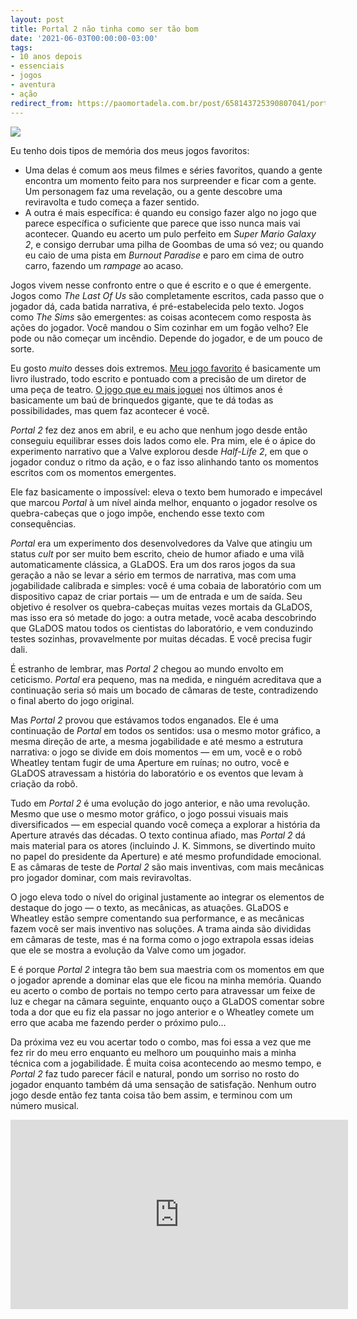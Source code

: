 ```yaml
---
layout: post
title: Portal 2 não tinha como ser tão bom
date: '2021-06-03T00:00:00-03:00'
tags:
- 10 anos depois
- essenciais
- jogos
- aventura
- ação
redirect_from: https://paomortadela.com.br/post/658143725390807041/portal-2-n%C3%A3o-tinha-como-ser-t%C3%A3o-bom
---
```

![](https://64.media.tumblr.com/e8abb82a17aa8b6fbb852467b538a7d7/154feb6762387f37-1c/s540x810/bd757f049e2ea45226e9dc8f9e49f9f24652a345.png)

Eu tenho dois tipos de memória dos meus jogos favoritos:

- Uma delas é comum aos meus filmes e séries favoritos, quando a gente encontra um momento feito para nos surpreender e ficar com a gente. Um personagem faz uma revelação, ou a gente descobre uma reviravolta e tudo começa a fazer sentido.
- A outra é mais específica: é quando eu consigo fazer algo no jogo que parece específica o suficiente que parece que isso nunca mais vai acontecer. Quando eu acerto um pulo perfeito em _Super Mario Galaxy 2_, e consigo derrubar uma pilha de Goombas de uma só vez; ou quando eu caio de uma pista em _Burnout Paradise_ e paro em cima de outro carro, fazendo um _rampage_ ao acaso.

Jogos vivem nesse confronto entre o que é escrito e o que é emergente. Jogos como _The Last Of Us_ são completamente escritos, cada passo que o jogador dá, cada batida narrativa, é pré-estabelecida pelo texto. Jogos como _The Sims_ são emergentes: as coisas acontecem como resposta às ações do jogador. Você mandou o Sim cozinhar em um fogão velho? Ele pode ou não começar um incêndio. Depende do jogador, e de um pouco de sorte.

Eu gosto _muito_ desses dois extremos. [Meu jogo favorito](https://paomortadela.com.br/post/658084703605309440/) é basicamente um livro ilustrado, todo escrito e pontuado com a precisão de um diretor de uma peça de teatro. [O jogo que eu mais joguei](https://paomortadela.com.br/post/658046438265257985/) nos últimos anos é basicamente um baú de brinquedos gigante, que te dá todas as possibilidades, mas quem faz acontecer é você.

_Portal 2_ fez dez anos em abril, e eu acho que nenhum jogo desde então conseguiu equilibrar esses dois lados como ele. Pra mim, ele é o ápice do experimento narrativo que a Valve explorou desde _Half-Life 2_, em que o jogador conduz o ritmo da ação, e o faz isso alinhando tanto os momentos escritos com os momentos emergentes.

Ele faz basicamente o impossível: eleva o texto bem humorado e impecável que marcou _Portal_ à um nível ainda melhor, enquanto o jogador resolve os quebra-cabeças que o jogo impõe, enchendo esse texto com consequências.

_Portal_ era um experimento dos desenvolvedores da Valve que atingiu um status _cult_ por ser muito bem escrito, cheio de humor afiado e uma vilã automaticamente clássica, a GLaDOS. Era um dos raros jogos da sua geração a não se levar a sério em termos de narrativa, mas com uma jogabilidade calibrada e simples: você é uma cobaia de laboratório com um dispositivo capaz de criar portais — um de entrada e um de saída. Seu objetivo é resolver os quebra-cabeças muitas vezes mortais da GLaDOS, mas isso era só metade do jogo: a outra metade, você acaba descobrindo que GLaDOS matou todos os cientistas do laboratório, e vem conduzindo testes sozinhas, provavelmente por muitas décadas. E você precisa fugir dali.

É estranho de lembrar, mas _Portal 2_ chegou ao mundo envolto em ceticismo. _Portal_ era pequeno, mas na medida, e ninguém acreditava que a continuação seria só mais um bocado de câmaras de teste, contradizendo o final aberto do jogo original.

Mas _Portal 2_ provou que estávamos todos enganados. Ele é uma continuação de _Portal_ em todos os sentidos: usa o mesmo motor gráfico, a mesma direção de arte, a mesma jogabilidade e até mesmo a estrutura narrativa: o jogo se divide em dois momentos — em um, você e o robô Wheatley tentam fugir de uma Aperture em ruínas; no outro, você e GLaDOS atravessam a história do laboratório e os eventos que levam à criação da robô.

Tudo em _Portal 2_ é uma evolução do jogo anterior, e não uma revolução. Mesmo que use o mesmo motor gráfico, o jogo possui visuais mais diversificados — em especial quando você começa a explorar a história da Aperture através das décadas. O texto continua afiado, mas _Portal 2_ dá mais material para os atores (incluindo J. K. Simmons, se divertindo muito no papel do presidente da Aperture) e até mesmo profundidade emocional. E as câmaras de teste de _Portal 2_ são mais inventivas, com mais mecânicas pro jogador dominar, com mais reviravoltas.

O jogo eleva todo o nível do original justamente ao integrar os elementos de destaque do jogo — o texto, as mecânicas, as atuações. GLaDOS e Wheatley estão sempre comentando sua performance, e as mecânicas fazem você ser mais inventivo nas soluções. A trama ainda são divididas em câmaras de teste, mas é na forma como o jogo extrapola essas ideias que ele se mostra a evolução da Valve como um jogador.

E é porque _Portal 2_ integra tão bem sua maestria com os momentos em que o jogador aprende a dominar elas que ele ficou na minha memória. Quando eu acerto o combo de portais no tempo certo para atravessar um feixe de luz e chegar na câmara seguinte, enquanto ouço a GLaDOS comentar sobre toda a dor que eu fiz ela passar no jogo anterior e o Wheatley comete um erro que acaba me fazendo perder o próximo pulo…

Da próxima vez eu vou acertar todo o combo, mas foi essa a vez que me fez rir do meu erro enquanto eu melhoro um pouquinho mais a minha técnica com a jogabilidade. É muita coisa acontecendo ao mesmo tempo, e _Portal 2_ faz tudo parecer fácil e natural, pondo um sorriso no rosto do jogador enquanto também dá uma sensação de satisfação. Nenhum outro jogo desde então fez tanta coisa tão bem assim, e terminou com um número musical.

<iframe id="youtube_iframe" src="https://www.youtube.com/embed/wYps-kGPh78?feature=oembed&amp;enablejsapi=1&amp;origin=https://safe.txmblr.com&amp;wmode=opaque" allow="accelerometer; autoplay; clipboard-write; encrypted-media; gyroscope; picture-in-picture" allowfullscreen="" width="540" height="303" frameborder="0"></iframe>
